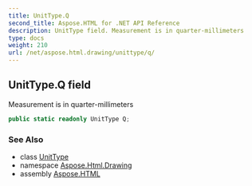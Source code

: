 ```yaml
---
title: UnitType.Q
second_title: Aspose.HTML for .NET API Reference
description: UnitType field. Measurement is in quarter-millimeters
type: docs
weight: 210
url: /net/aspose.html.drawing/unittype/q/
---
```

## UnitType.Q field

Measurement is in quarter-millimeters

```csharp
public static readonly UnitType Q;
```

### See Also

* class [UnitType](../)
* namespace [Aspose.Html.Drawing](../../unittype/)
* assembly [Aspose.HTML](../../../)
